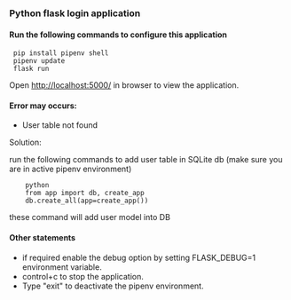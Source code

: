 ### Python flask login application

#### Run the following commands to configure this application

	 pip install pipenv shell
     pipenv update
     flask run

Open [http://localhost:5000/](http://localhost:5000/) in browser to view the application.


#### Error may occurs:
- User table not found

Solution:

run the following commands to add user table in SQLite db (make sure you are in active pipenv environment)

        python
	    from app import db, create_app
	    db.create_all(app=create_app())
        
these command will add user model into DB

#### Other statements

- if required enable the debug option by setting FLASK_DEBUG=1 environment variable.
- control+c to stop the application.
- Type "exit" to deactivate the pipenv environment.